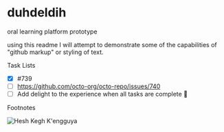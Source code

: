 # duhdeldih
oral learning platform prototype

using this readme I will attempt to demonstrate some of the capabilities of "github markup" or styling of text.


Task Lists

- [x] #739
- [ ] https://github.com/octo-org/octo-repo/issues/740
- [ ] Add delight to the experience when all tasks are complete :tada:

Footnotes

[^1]: My reference.
[^2]: To add line breaks within a footnote, prefix new lines with 2 spaces.
  This is a second line.

  <picture>
 <source media="(prefers-color-scheme: dark)" srcset="https://science.nasa.gov/wp-content/uploads/2023/08/moon-phases-jpl.png?w=2048&format=webp">
 <source media="(prefers-color-scheme: light)" srcset="https://science.nasa.gov/wp-content/uploads/2023/08/moon-phases-jpl.png?w=2048&format=webp">
 <img alt="Hesh Kegh K'engguya" src="YOUR-DEFAULT-IMAGE">
</picture>
